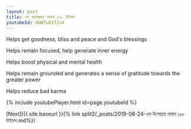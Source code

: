 ```yaml
---
layout: post
title: ওম মহাযজ্ঞায় নামায ১০৮ টাইমস
youtubeId: dGW7u617Js4
---
```

 
 
Helps get goodness, bliss and peace and God's blessings
 
Helps remain focused, help generate inner energy 
 
Helps boost physical and mental health 
 
Helps remain grounded and generates a sense of gratitude towards the greater power 
 
Helps reduce bad karma
 
 
 
 


{% include youtubePlayer.html id=page.youtubeId %}
 
[Next]({{ site.baseurl }}{% link  split2/_posts/2019-08-24-ওম উপেন্দ্রায় নামায ১০৮ টাইমস.md%})
 
